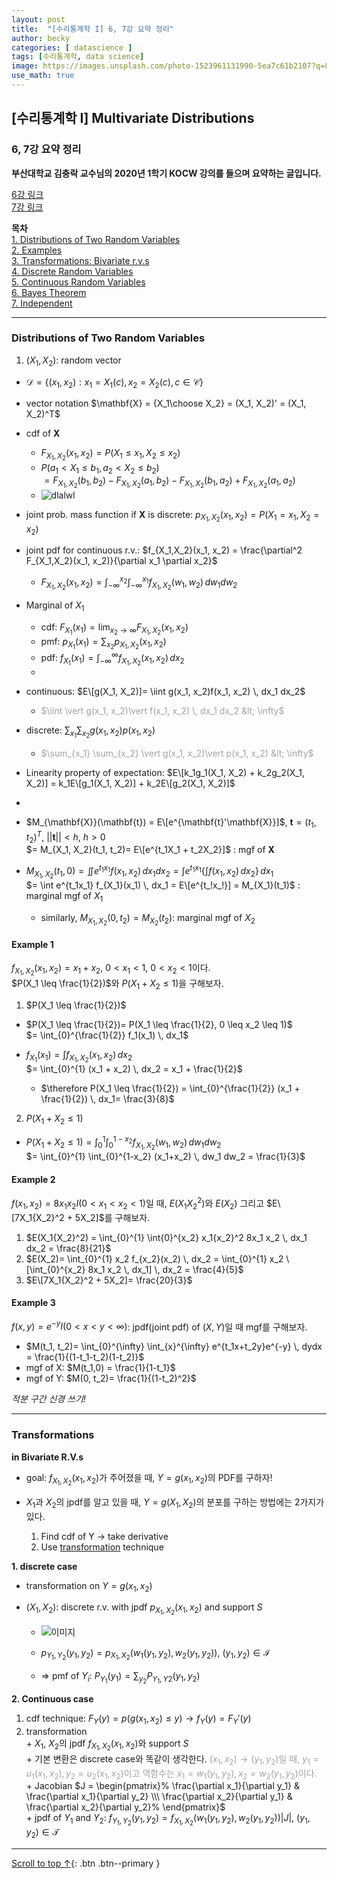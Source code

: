 ```yaml
---
layout: post
title:  "[수리통계학 I] 6, 7강 요약 정리"
author: becky
categories: [ datascience ]
tags: [수리통계학, data science]
image: https://images.unsplash.com/photo-1523961131990-5ea7c61b2107?q=80&w=1974&auto=format&fit=crop&ixlib=rb-4.0.3&ixid=M3wxMjA3fDB8MHxwaG90by1wYWdlfHx8fGVufDB8fHx8fA%3D%3D
use_math: true
---
```


## [수리통계학 I] Multivariate Distributions  
### 6, 7강 요약 정리  

**부산대학교 김충락 교수님의 2020년 1학기 KOCW 강의를 들으며 요약하는 글입니다.**  

[6강 링크](http://www.kocw.net/home/enrolment/enrolmentView.do?cid=7c789810ade43386&lid=82ee00e4daaee27b)  
[7강 링크](http://www.kocw.net/home/enrolment/enrolmentView.do?cid=7c789810ade43386&lid=884678081d449e34)  


**목차**  
[1. Distributions of Two Random Variables](#distributions-of-two-random-variables)  
[2. Examples](#example-1)  
[3. Transformations: Bivariate r.v.s](#transformations)  
[4. Discrete Random Variables](#discrete-random-variables)  
[5. Continuous Random Variables](#continuous-random-variables)  
[6. Bayes Theorem](#bayes-theorem)  
[7. Independent](#independent)  

---   

### Distributions of Two Random Variables  

1. $(X_1, X_2)$: random vector  
  + $\mathscr{D}= \lbrace(x_1, x_2): x_1= X_1(c), x_2= X_2(c), c\in\mathscr{C}\rbrace$  
  + vector notation $\mathbf{X} = {X_1\choose X_2} = (X_1, X_2)' = (X_1, X_2)^T$  
  
  + cdf of $\mathbf{X}$  
    * $F_{X_1,X_2}(x_1, x_2) = P(X_1 \leq x_1, X_2 \leq x_2)$  
    * $P(a_1 < X_1 \leq b_1, a_2 < X_2 \leq b_2)$  
      $= F_{X_1,X_2}(b_1, b_2) - F_{X_1,X_2}(a_1, b_2) - F_{X_1,X_2}(b_1, a_2) + F_{X_1,X_2}(a_1, a_2)$  
    * ![dlalwl](https://i.imgur.com/Vu01lCi.jpeg)  
    
  
  + joint prob. mass function if $\mathbf{X}$ is discrete: $p_{X_1,X_2}(x_1, x_2) = P(X_1= x_1, X_2= x_2)$  
  + joint pdf for continuous r.v.: $f_{X_1,X_2}(x_1, x_2) = \frac{\partial^2 F_{X_1,X_2}(x_1, x_2)}{\partial x_1 \partial x_2}$  
    * $F_{X_1,X_2}(x_1, x_2) = \int_{-\infty}^{x_2} \int_{-\infty}^{x_1} f_{X_1,X_2}(w_1, w_2) \, dw_1 dw_2$  
    
  
  + Marginal of $X_1$  
    * cdf: $F_{X_1}(x_1)= \lim_{x_2 \to \infty} F_{X_1,X_2}(x_1, x_2)$  
    * pmf: $p_{X_1}(x_1)= \sum_{x_2} p_{X_1,X_2}(x_1, x_2)$  
    * pdf: $f_{X_1}(x_1)= \int_{-\infty}^{\infty} f_{X_1,X_2}(x_1, x_2) \, dx_2$  
    
    -
  
  + continuous: $E\[g(X_1, X_2)]= \iint g(x_1, x_2)f(x_1, x_2) \, dx_1 dx_2$  
    * <span style='color:#A2A2A2'> $\iint \vert g(x_1, x_2)\vert f(x_1, x_2) \, dx_1 dx_2 &lt; \infty$ </span>  
  
  + discrete: $\sum_{x_1} \sum_{x_2} g(x_1, x_2)p(x_1, x_2)$  
    + <span style='color:#A2A2A2'> $\sum_{x_1} \sum_{x_2} \vert g(x_1, x_2)\vert p(x_1, x_2) &lt; \infty$ </span>  
  
    
  + Linearity property of expectation: $E\[k_1g_1(X_1, X_2) + k_2g_2(X_1, X_2)] = k_1E\[g_1(X_1, X_2)] + k_2E\[g_2(X_1, X_2)]$  
  
  -
  
  + $M_{\mathbf{X}}(\mathbf{t}) = E\[e^{\mathbf{t}'\mathbf{X}}]$,  $\mathbf{t}= (t_1, t_2)^T$,  $||\mathbf{t}|| < h$,  $h>0$  
    $= M_{X_1, X_2}(t_1, t_2)= E\[e^{t_1X_1 + t_2X_2}]$  : mgf of $\mathbf{X}$  
    
    
  + $M_{X_1, X_2}(t_1, 0) = \iint e^{t_1x_1}f(x_1, x_2) \, dx_1dx_2 = \int e^{t_1x_1} \lbrace\int f(x_1, x_2) \, dx_2\rbrace \, dx_1$  
    $= \int e^{t_1x_1} f_{X_1}(x_1) \, dx_1 = E\[e^{t_!x_!}] = M_{X_1}(t_1)$ : marginal mgf of $X_1$  
    
    * similarly, $M_{X_1, X_2}(0, t_2)= M_{X_2}(t_2)$: marginal mgf of $X_2$  
    
    
  
#### Example 1  

$f_{X_1,X_2}(x_1, x_2)= x_1 + x_2$,  $0 < x_1 < 1$,  $0 < x_2 < 1$이다.  
$P(X_1 \leq \frac{1}{2})$와 $P(X_1 + X_2 \leq 1)$을 구해보자.  

1. $P(X_1 \leq \frac{1}{2})$  
  * $P(X_1 \leq \frac{1}{2})= P(X_1 \leq \frac{1}{2}, 0 \leq x_2 \leq 1)$  
    $= \int_{0}^{\frac{1}{2}} f_1(x_1) \, dx_1$  
  * $f_{X_1}(x_1) = \int f_{X_1,X_2}(x_1, x_2) \, dx_2$  
    $= \int_{0}^{1} (x_1 + x_2) \, dx_2 = x_1 + \frac{1}{2}$  
  
    * $\therefore P(X_1 \leq \frac{1}{2}) = \int_{0}^{\frac{1}{2}} (x_1 + \frac{1}{2}) \, dx_1= \frac{3}{8}$  
  

2. $P(X_1 + X_2 \leq 1)$  
  * $P(X_1 + X_2 \leq 1)= \int_{0}^{1} \int_{0}^{1-x_2} f_{X_1,X_2}(w_1, w_2) \, dw_1 dw_2$  
    $= \int_{0}^{1} \int_{0}^{1-x_2} (x_1+x_2) \, dw_1 dw_2 = \frac{1}{3}$  
  


#### Example 2  

$f(x_1, x_2)= 8x_1x_2I(0 < x_1 < x_2 < 1)$일 때, $E(X_1{X_2}^2)$와 $E(X_2)$ 그리고 $E\[7X_1{X_2}^2 + 5X_2]$를 구해보자.  

1. $E(X_1{X_2}^2) = \int_{0}^{1} \int{0}^{x_2} x_1{x_2}^2 8x_1 x_2 \, dx_1 dx_2 = \frac{8}{21}$  
2. $E(X_2)= \int_{0}^{1} x_2 f_{x_2}(x_2) \, dx_2 = \int_{0}^{1} x_2 \[\int_{0}^{x_2} 8x_1 x_2 \, dx_1] \, dx_2 = \frac{4}{5}$  
3. $E\[7X_1{X_2}^2 + 5X_2]= \frac{20}{3}$  


#### Example 3  

$f(x,y)= e^{-y} I(0 < x < y < \infty)$: jpdf(joint pdf) of $(X, Y)$일 때 mgf를 구해보자.  

* $M(t_1, t_2)= \int_{0}^{\infty} \int_{x}^{\infty} e^{t_1x+t_2y}e^{-y} \, dydx = \frac{1}{(1-t_1-t_2)(1-t_2)}$  
* mgf of X: $M(t_1,0) = \frac{1}{1-t_1}$  
* mgf of Y: $M(0, t_2)= \frac{1}{(1-t_2)^2}$  

*적분 구간 신경 쓰기!*  


---  

### Transformations  

**in Bivariate R.V.s**  

* goal: $f_{X_1, X_2}(x_1, x_2)$가 주어졌을 때, $Y= g(x_1, x_2)$의 PDF를 구하자!  

* $X_1$과 $X_2$의 jpdf를 알고 있을 때, $Y= g(X_1, X_2)$의 분포를 구하는 방법에는 2가지가 있다.  
  1. Find cdf of Y → take derivative  
  2. Use <u>transformation</u> technique  
  

**1. discrete case**  
  * transformation on $Y= g(x_1, x_2)$  
  
  * $(X_1, X_2)$: discrete r.v. with jpdf $p_{X_1, X_2}(x_1, x_2)$ and support $S$  
    * ![이미지](https://i.imgur.com/J7ugTTO.jpeg)  
    
    * $p_{Y_1, Y_2}(y_1, y_2) = p_{X_1, X_2}(w_1(y_1,y_2), w_2(y_1,y_2))$,  $(y_1, y_2) \in \mathscr{I}$  
    * $\Rightarrow$ pmf of $Y_i$: $P_{Y_1}(y_1) = \sum_{y_2} P_{Y_1, Y2}(y_1, y_2)$  
    
**2. Continuous case**  
  1. cdf technique: $F_Y(y)= p(g(x_1, x_2) \leq y) \rightarrow f_Y(y)= F_Y'(y)$  
  2. transformation  
    + $X_1$, $X_2$의 jpdf $f_{X_1, X_2}(x_1, x_2)$와 support $S$  
    + 기본 변환은 discrete case와 똑같이 생각한다. <span style='color:#A2A2A2'>$(x_1, x_2) \rightarrow (y_1, y_2)$일 때, $y_1= u_1(x_1, x_2), y_2= u_2(x_1, x_2)$이고 역함수는 $x_1= w_1(y_1, y_2), x_2= w_2(y_1, y_2)$이다.</span>  
    + Jacobian $J = \begin{pmatrix}%
\frac{\partial x_1}{\partial y_1} & \frac{\partial x_1}{\partial y_2} \\\
\frac{\partial x_2}{\partial y_1} & \frac{\partial x_2}{\partial y_2}%
\end{pmatrix}$  
    + jpdf of $Y_1$ and $Y_2$: $f_{Y_1, Y_2}(y_1, y_2)= f_{X_1, X_2}(w_1(y_1,y_2), w_2(y_1,y_2)) \vert J \vert$,  $(y_1, y_2) \in \mathscr{T}$  











---  

[Scroll to top ↑](#){: .btn .btn--primary }  







